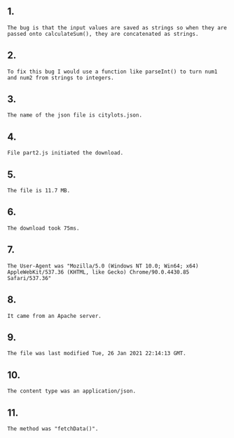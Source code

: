 ## 1.
    The bug is that the input values are saved as strings so when they are passed onto calculateSum(), they are concatenated as strings.

## 2.
    To fix this bug I would use a function like parseInt() to turn num1 and num2 from strings to integers.

## 3.
    The name of the json file is citylots.json.

## 4.
    File part2.js initiated the download.

## 5.
    The file is 11.7 MB.

## 6.
    The download took 75ms.

## 7.
    The User-Agent was "Mozilla/5.0 (Windows NT 10.0; Win64; x64) AppleWebKit/537.36 (KHTML, like Gecko) Chrome/90.0.4430.85 Safari/537.36"

## 8.
    It came from an Apache server.

## 9.
    The file was last modified Tue, 26 Jan 2021 22:14:13 GMT.

## 10.
    The content type was an application/json.

## 11.
    The method was "fetchData()".